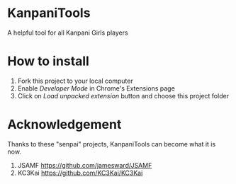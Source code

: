 # KanpaniTools
A helpful tool for all Kanpani Girls players

# How to install
1. Fork this project to your local computer
2. Enable *Developer Mode* in Chrome's Extensions page
3. Click on *Load unpacked extension* button and choose this project folder

# Acknowledgement
Thanks to these "senpai" projects, KanpaniTools can become what it is now.
1. JSAMF https://github.com/jamesward/JSAMF
2. KC3Kai https://github.com/KC3Kai/KC3Kai

